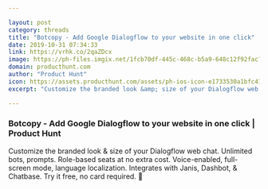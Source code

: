 ```yaml
---

layout: post
category: threads
title: "Botcopy - Add Google Dialogflow to your website in one click"
date: 2019-10-31 07:34:33
link: https://vrhk.co/2qaZDcx
image: https://ph-files.imgix.net/1fcb70df-445c-468c-b5a9-648c12f92fac?auto=format&fit=crop&h=512&w=1024
domain: producthunt.com
author: "Product Hunt"
icon: https://assets.producthunt.com/assets/ph-ios-icon-e1733530a1bfc41080db8161823f1ef262cdbbc933800c0a2a706f70eb9c277a.png
excerpt: "Customize the branded look &amp; size of your Dialogflow web chat. Unlimited bots, prompts. Role-based seats at no extra cost. Voice-enabled, full-screen mode, language localization. Integrates with Janis, Dashbot, &amp; Chatbase. Try it free, no card required. :slightly_smiling_face:"

---
```


### Botcopy - Add Google Dialogflow to your website in one click | Product Hunt

Customize the branded look &amp; size of your Dialogflow web chat. Unlimited bots, prompts. Role-based seats at no extra cost. Voice-enabled, full-screen mode, language localization. Integrates with Janis, Dashbot, &amp; Chatbase. Try it free, no card required. :slightly_smiling_face: